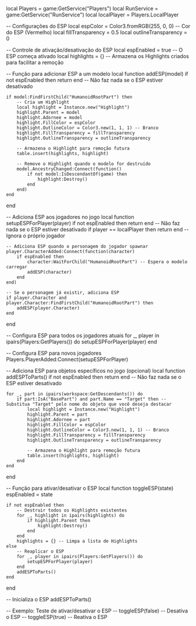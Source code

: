 local Players = game:GetService("Players")
local RunService = game:GetService("RunService")
local localPlayer = Players.LocalPlayer

-- Configurações do ESP
local espColor = Color3.fromRGB(255, 0, 0) -- Cor do ESP (Vermelho)
local fillTransparency = 0.5
local outlineTransparency = 0

-- Controle de ativação/desativação do ESP
local espEnabled = true -- O ESP começa ativado
local highlights = {} -- Armazena os Highlights criados para facilitar a remoção

-- Função para adicionar ESP a um modelo
local function addESP(model)
    if not espEnabled then return end -- Não faz nada se o ESP estiver desativado

    if model:FindFirstChild("HumanoidRootPart") then
        -- Cria um Highlight
        local highlight = Instance.new("Highlight")
        highlight.Parent = model
        highlight.Adornee = model
        highlight.FillColor = espColor
        highlight.OutlineColor = Color3.new(1, 1, 1) -- Branco
        highlight.FillTransparency = fillTransparency
        highlight.OutlineTransparency = outlineTransparency

        -- Armazena o Highlight para remoção futura
        table.insert(highlights, highlight)

        -- Remove o Highlight quando o modelo for destruído
        model.AncestryChanged:Connect(function()
            if not model:IsDescendantOf(game) then
                highlight:Destroy()
            end
        end)
    end
end

-- Adiciona ESP aos jogadores no jogo
local function setupESPForPlayer(player)
    if not espEnabled then return end -- Não faz nada se o ESP estiver desativado
    if player == localPlayer then return end -- Ignora o próprio jogador

    -- Adiciona ESP quando o personagem do jogador spawnar
    player.CharacterAdded:Connect(function(character)
        if espEnabled then
            character:WaitForChild("HumanoidRootPart") -- Espera o modelo carregar
            addESP(character)
        end
    end)

    -- Se o personagem já existir, adiciona ESP
    if player.Character and player.Character:FindFirstChild("HumanoidRootPart") then
        addESP(player.Character)
    end
end

-- Configura ESP para todos os jogadores atuais
for _, player in ipairs(Players:GetPlayers()) do
    setupESPForPlayer(player)
end

-- Configura ESP para novos jogadores
Players.PlayerAdded:Connect(setupESPForPlayer)

-- Adiciona ESP para objetos específicos no jogo (opcional)
local function addESPToParts()
    if not espEnabled then return end -- Não faz nada se o ESP estiver desativado

    for _, part in ipairs(workspace:GetDescendants()) do
        if part:IsA("BasePart") and part.Name == "Target" then -- Substitua "Target" pelo nome do objeto que você deseja destacar
            local highlight = Instance.new("Highlight")
            highlight.Parent = part
            highlight.Adornee = part
            highlight.FillColor = espColor
            highlight.OutlineColor = Color3.new(1, 1, 1) -- Branco
            highlight.FillTransparency = fillTransparency
            highlight.OutlineTransparency = outlineTransparency

            -- Armazena o Highlight para remoção futura
            table.insert(highlights, highlight)
        end
    end
end

-- Função para ativar/desativar o ESP
local function toggleESP(state)
    espEnabled = state

    if not espEnabled then
        -- Destruir todos os Highlights existentes
        for _, highlight in ipairs(highlights) do
            if highlight.Parent then
                highlight:Destroy()
            end
        end
        highlights = {} -- Limpa a lista de Highlights
    else
        -- Reaplicar o ESP
        for _, player in ipairs(Players:GetPlayers()) do
            setupESPForPlayer(player)
        end
        addESPToParts()
    end
end

-- Inicializa o ESP
addESPToParts()

-- Exemplo: Teste de ativar/desativar o ESP
-- toggleESP(false) -- Desativa o ESP
-- toggleESP(true)  -- Reativa o ESP
